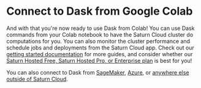 # Connect to Dask from Google Colab

And with that you're now ready to use Dask from Colab! You can use Dask commands from your Colab notebook to have the Saturn Cloud cluster do computations for you. You can also monitor the cluster performance and schedule jobs and deployments from the Saturn Cloud app. Check out our [getting started documentation](<docs/api-guide/api.md>) for more guides, and consider whether our [Saturn Hosted Free, Saturn Hosted Pro, or Enterprise plan](/docs) is best for you!

You can also connect to Dask from [SageMaker](<docs/user-guide/integrations/sagemaker_external_connect.md>), [Azure](<docs/user-guide/integrations/azure_external_connect.md>), or [anywhere else outside of Saturn Cloud](<docs/user-guide/integrations/sagemaker_external_connect.md>).
